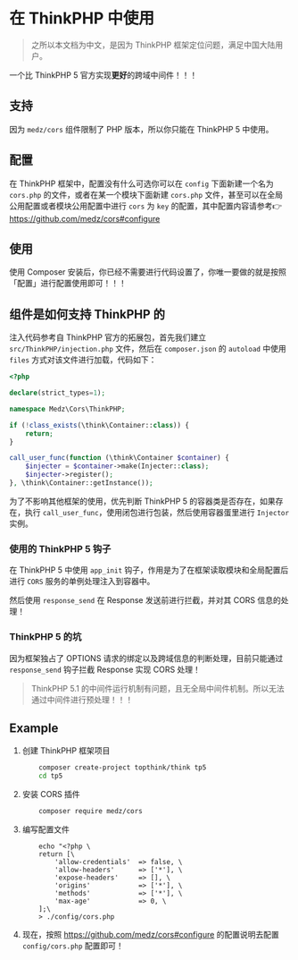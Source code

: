 # 在 ThinkPHP 中使用

> 之所以本文档为中文，是因为 ThinkPHP 框架定位问题，满足中国大陆用户。

一个比 ThinkPHP 5 官方实现**更好**的跨域中间件！！！

## 支持

因为 `medz/cors` 组件限制了 PHP 版本，所以你只能在 ThinkPHP 5 中使用。

## 配置

在 ThinkPHP 框架中，配置没有什么可选你可以在 `config` 下面新建一个名为 `cors.php` 的文件，或者在某一个模块下面新建 `cors.php` 文件，甚至可以在全局公用配置或者模块公用配置中进行 `cors` 为 `key` 的配置，其中配置内容请参考👉https://github.com/medz/cors#configure

## 使用

使用 Composer 安装后，你已经不需要进行代码设置了，你唯一要做的就是按照「配置」进行配置使用即可！！！

## 组件是如何支持 ThinkPHP 的

注入代码参考自 ThinkPHP 官方的拓展包，首先我们建立 `src/ThinkPHP/injection.php` 文件，然后在 `composer.json` 的 `autoload` 中使用 `files` 方式对该文件进行加载，代码如下：

```php
<?php

declare(strict_types=1);

namespace Medz\Cors\ThinkPHP;

if (!class_exists(\think\Container::class)) {
    return;
}

call_user_func(function (\think\Container $container) {
    $injecter = $container->make(Injecter::class);
    $injecter->register();
}, \think\Container::getInstance());
```

为了不影响其他框架的使用，优先判断 ThinkPHP 5 的容器类是否存在，如果存在，执行 `call_user_func`，使用闭包进行包装，然后使用容器蛋里进行 `Injector` 实例。

### 使用的 ThinkPHP 5 钩子

在 ThinkPHP 5 中使用 `app_init` 钩子，作用是为了在框架读取模块和全局配置后进行 `CORS` 服务的单例处理注入到容器中。

然后使用 `response_send` 在 Response 发送前进行拦截，并对其 CORS 信息的处理！

### ThinkPHP 5 的坑

因为框架独占了 OPTIONS 请求的绑定以及跨域信息的判断处理，目前只能通过 `response_send` 钩子拦截 Response 实现 CORS 处理！

> ThinkPHP 5.1 的中间件运行机制有问题，且无全局中间件机制。所以无法通过中间件进行预处理！！！

## Example

1. 创建 ThinkPHP 框架项目
    ```bash
        composer create-project topthink/think tp5
        cd tp5
    ```
2. 安装 CORS 插件
    ```bash
        composer require medz/cors
    ```
3. 编写配置文件
    ```
        echo "<?php \
        return [\
            'allow-credentials'  => false, \
            'allow-headers'      => ['*'], \
            'expose-headers'     => [], \
            'origins'            => ['*'], \
            'methods'            => ['*'], \
            'max-age'            => 0, \
        ];\
        > ./config/cors.php
    ```
4. 现在，按照 https://github.com/medz/cors#configure 的配置说明去配置 `config/cors.php` 配置即可！
